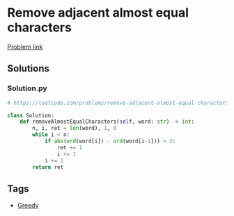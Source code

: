 # Remove adjacent almost equal characters

[Problem link](https://leetcode.com/problems/remove-adjacent-almost-equal-characters/)

## Solutions


### Solution.py
```py
# https://leetcode.com/problems/remove-adjacent-almost-equal-characters/

class Solution:
    def removeAlmostEqualCharacters(self, word: str) -> int:
        n, i, ret = len(word), 1, 0
        while i < n:
            if abs(ord(word[i]) - ord(word[i-1])) < 2:
                ret += 1
                i += 1
            i += 1
        return ret
```
## Tags

* [Greedy](/Collections/greedy.md#greedy)
